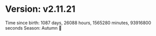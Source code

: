 # Version: v2.11.21
Time since birth: 1087 days, 26088 hours, 1565280 minutes, 93916800 seconds
Season: Autumn 🍁
